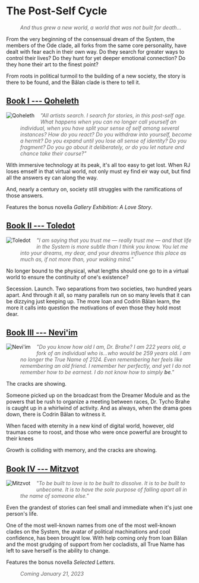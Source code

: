 
# The Post-Self Cycle

> And thus grew a new world, a world that was not built for death...

From the very beginning of the consensual dream of the System, the members of the Ode clade, all forks from the same core personality, have dealt with fear each in their own way. Do they search for greater ways to control their lives? Do they hunt for yet deeper emotional connection? Do they hone their art to the finest point?

From roots in political turmoil to the building of a new society, the story is there to be found, and the Bălan clade is there to tell it.

<style>
img {
    max-width: 150px;
    float: left;
    margin: 0 1rem 0.5rem 0;
}
blockquote {
    border: none !important;
    font-style: italic;
}
</style>

## [Book I --- Qoheleth](https://qoheleth.post-self.ink)

[![Qoheleth](/img/qoheleth.png)](https://qoheleth.post-self.ink)

> "All artists search. I search for stories, in this post-self age.  What happens when you can no longer call yourself an individual, when  you have split your sense of self among several instances? How do you  react? Do you withdraw into yourself, become a hermit? Do you expand  until you lose all sense of identity? Do you fragment? Do you go about  it deliberately, or do you let nature and chance take their course?"

With  immersive technology at its peak, it's all too easy to get lost. When  RJ loses emself in that virtual world, not only must ey find eir way  out, but find all the answers ey can along the way.

And, nearly a century on, society still struggles with the ramifications of those answers.

Features the bonus novella *Gallery Exhibition: A Love Story*.

## [Book II --- Toledot](https://toledot.post-self.ink)

[![Toledot](/img/toledot.png)](https://toledot.post-self.ink)

> *"I am saying that you trust me — really trust me — and that life in the System is more subtle than I think you know. You let me into your dreams, my dear, and your dreams influence this place as much as, if not more than, your waking mind."*

No longer bound to the physical, what lengths should one go to in a virtual world to ensure the continuity of one's existence?

Secession. Launch. Two separations from two societies, two hundred years apart. And through it all, so many parallels run on so many levels that it can be dizzying just keeping up. The more Ioan and Codrin Bălan learn, the more it calls into question the motivations of even those they hold most dear.

## [Book III --- Nevi'im](https://neviim.post-self.ink)

[![Nevi'im](/img/neviim.png)](https://neviim.post-self.ink)

> *"Do you know how old I am, Dr. Brahe? I am 222 years old, a fork of an individual who is...who would be 259 years old. I am no longer the True Name of 2124. Even remembering her feels like remembering an old friend. I remember her perfectly, and yet I do not remember how to be earnest. I do not know how to simply **be**."*

The cracks are showing.

Someone picked up on the broadcast from the Dreamer Module and as the powers that be rush to organize a meeting between races, Dr. Tycho Brahe is caught up in a whirlwind of activity. And as always, when the drama goes down, there is Codrin Bălan to witness it.

When faced with eternity in a new kind of digital world, however, old traumas come to roost, and those who were once powerful are brought to their knees

Growth is colliding with memory, and the cracks are showing.

## [Book IV --- Mitzvot](https://mitzvot.post-self.ink)

[![Mitzvot](/img/mitzvot.png)](https://mitzvot.post-self.ink)

> *"To be built to love is to be built to dissolve. It is to be built to unbecome. It is to have the sole purpose of falling apart all in the name of someone else."*

Even the grandest of stories can feel small and immediate when it's just one person's life.

One of the most well-known names from one of the most well-known clades on the System, the avatar of political machinations and cool confidence, has been brought low. With help coming only from Ioan Bălan and the most grudging of support from her cocladists, all True Name has left to save herself is the ability to change. 

Features the bonus novella *Selected Letters*.

> *Coming January 21, 2023*
